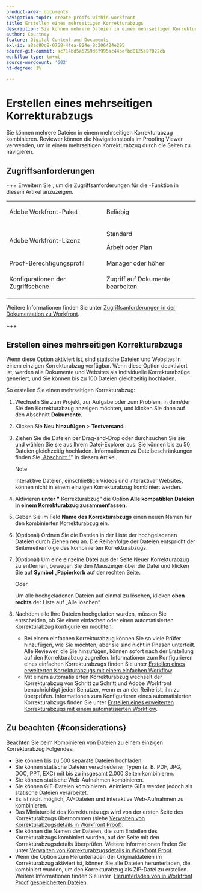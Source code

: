 ```yaml
---
product-area: documents
navigation-topic: create-proofs-within-workfront
title: Erstellen eines mehrseitigen Korrekturabzugs
description: Sie können mehrere Dateien in einem mehrseitigen Korrekturabzug kombinieren. Reviewer können die Navigationstools im Proofing Viewer verwenden, um in einem mehrseitigen Korrekturabzug durch die Seiten zu navigieren.
author: Courtney
feature: Digital Content and Documents
exl-id: a8ad80d8-0758-4fea-824e-8c206424e295
source-git-commit: ac714bd5a5259d6f995ac445efbd0125e07022cb
workflow-type: tm+mt
source-wordcount: '602'
ht-degree: 1%

---
```


# Erstellen eines mehrseitigen Korrekturabzugs

Sie können mehrere Dateien in einem mehrseitigen Korrekturabzug kombinieren. Reviewer können die Navigationstools im Proofing Viewer verwenden, um in einem mehrseitigen Korrekturabzug durch die Seiten zu navigieren.

## Zugriffsanforderungen

+++ Erweitern Sie , um die Zugriffsanforderungen für die -Funktion in diesem Artikel anzuzeigen.

<table style="table-layout:auto"> 
 <col> 
 <col> 
 <tbody> 
  <tr> 
   <td role="rowheader">Adobe Workfront-Paket</td> 
   <td> <p>Beliebig</p> </td> 
  </tr> 
  <tr> 
   <td role="rowheader">Adobe Workfront-Lizenz</td> 
   <td>
   <p>Standard</p>
    <p>Arbeit oder Plan</p> </td> 
  </tr> 
  <tr> 
   <td role="rowheader">Proof-Berechtigungsprofil </td> 
   <td>Manager oder höher</td> 
  </tr> 
  <tr> 
   <td role="rowheader">Konfigurationen der Zugriffsebene</td> 
   <td> <p>Zugriff auf Dokumente bearbeiten</p> </td> 
  </tr> 
 </tbody> 
</table>

Weitere Informationen finden Sie unter [Zugriffsanforderungen in der Dokumentation zu Workfront](/help/quicksilver/administration-and-setup/add-users/access-levels-and-object-permissions/access-level-requirements-in-documentation.md).

+++

## Erstellen eines mehrseitigen Korrekturabzugs

Wenn diese Option aktiviert ist, sind statische Dateien und Websites in einem einzigen Korrekturabzug verfügbar. Wenn diese Option deaktiviert ist, werden alle Dokumente und Websites als individuelle Korrekturabzüge generiert, und Sie können bis zu 100 Dateien gleichzeitig hochladen.

So erstellen Sie einen mehrseitigen Korrekturabzug:

1. Wechseln Sie zum Projekt, zur Aufgabe oder zum Problem, in dem/der Sie den Korrekturabzug anzeigen möchten, und klicken Sie dann auf den Abschnitt **Dokumente**.
1. Klicken Sie **Neu hinzufügen** > **Testversand** .
1. Ziehen Sie die Dateien per Drag-and-Drop oder durchsuchen Sie sie und wählen Sie sie aus Ihrem Datei-Explorer aus. Sie können bis zu 50 Dateien gleichzeitig hochladen. Informationen zu Dateibeschränkungen finden Sie [&#x200B; Abschnitt &quot;](#considerations)&quot; in diesem Artikel.

   >[!NOTE]
   >
   >Interaktive Dateien, einschließlich Videos und interaktiver Websites, können nicht in einem einzigen Korrekturabzug kombiniert werden.

1. Aktivieren **unter &quot;** Korrekturabzug“ die Option **Alle kompatiblen Dateien in einem Korrekturabzug zusammenfassen**.
1. Geben Sie im Feld **Name des Korrekturabzugs** einen neuen Namen für den kombinierten Korrekturabzug ein.
1. (Optional) Ordnen Sie die Dateien in der Liste der hochgeladenen Dateien durch Ziehen neu an. Die Reihenfolge der Dateien entspricht der Seitenreihenfolge des kombinierten Korrekturabzugs.
1. (Optional) Um eine einzelne Datei aus der Seite Neuer Korrekturabzug zu entfernen, bewegen Sie den Mauszeiger über die Datei und klicken Sie auf **Symbol „Papierkorb** auf der rechten Seite.

   Oder

   Um alle hochgeladenen Dateien auf einmal zu löschen, klicken **oben rechts** der Liste auf „Alle löschen“.

1. Nachdem alle Ihre Dateien hochgeladen wurden, müssen Sie entscheiden, ob Sie einen einfachen oder einen automatisierten Korrekturabzug konfigurieren möchten:

   * Bei einem einfachen Korrekturabzug können Sie so viele Prüfer hinzufügen, wie Sie möchten, aber sie sind nicht in Phasen unterteilt. Alle Reviewer, die Sie hinzufügen, können sofort nach der Erstellung auf den Korrekturabzug zugreifen. Informationen zum Konfigurieren eines einfachen Korrekturabzugs finden Sie unter [Erstellen eines erweiterten Korrekturabzugs mit einem einfachen Workflow](../../../review-and-approve-work/proofing/creating-proofs-within-workfront/configure-basic-proof-workflow.md).
   * Mit einem automatisierten Korrekturabzug wechselt der Korrekturabzug von Schritt zu Schritt und Adobe Workfront benachrichtigt jeden Benutzer, wenn er an der Reihe ist, ihn zu überprüfen. Informationen zum Konfigurieren eines automatisierten Korrekturabzugs finden Sie unter [Erstellen eines erweiterten Korrekturabzugs mit einem automatisierten Workflow](../../../review-and-approve-work/proofing/creating-proofs-within-workfront/create-automated-proof-workflow.md).

## Zu beachten {#considerations}

Beachten Sie beim Kombinieren von Dateien zu einem einzigen Korrekturabzug Folgendes:

* Sie können bis zu 500 separate Dateien hochladen.
* Sie können statische Dateien verschiedener Typen (z. B. PDF, JPG, DOC, PPT, EXC) mit bis zu insgesamt 2.000 Seiten kombinieren.
* Sie können statische Web-Aufnahmen kombinieren.
* Sie können GIF-Dateien kombinieren. Animierte GIFs werden jedoch als statische Dateien verarbeitet.
* Es ist nicht möglich, AV-Dateien und interaktive Web-Aufnahmen zu kombinieren.
* Das Miniaturbild des Korrekturabzugs wird von der ersten Seite des Korrekturabzugs übernommen (siehe [Verwalten von Korrekturabzugsdetails in Workfront Proof](../../../workfront-proof/wp-work-proofsfiles/manage-your-work/manage-proof-details.md)).
* Sie können die Namen der Dateien, die zum Erstellen des Korrekturabzugs kombiniert wurden, auf der Seite mit den Korrekturabzugsdetails überprüfen. Weitere Informationen finden Sie unter [Verwalten von Korrekturabzugsdetails in Workfront Proof](../../../workfront-proof/wp-work-proofsfiles/manage-your-work/manage-proof-details.md).
* Wenn die Option zum Herunterladen der Originaldateien im Korrekturabzug aktiviert ist, können Sie alle Dateien herunterladen, die kombiniert wurden, um den Korrekturabzug als ZIP-Datei zu erstellen. Weitere Informationen finden Sie unter  [Herunterladen von in Workfront Proof gespeicherten Dateien](../../../workfront-proof/wp-work-proofsfiles/manage-your-work/download-files-stored.md).
